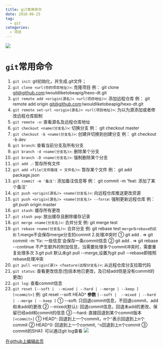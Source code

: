 ```yaml
---
title: git常用命令
date: 2018-06-25
tag: 
  - git
categories:
  - 项目
---
```

![](/imgs/project/git/git.jpg)

# `git`常用命令

1. `git init`: git初始化，并生成.git文件；
2. `git clone <url(你的项目地址)>`: 克隆项目
  例： git clone git@github.com:Iwouldliketobeapig/hexo-dt.git
3. `git remote add <origin(源名)> <url(项目地址)>`: 添加远程仓库
  例： git remote add origin git@github.com:Iwouldliketobeapig/hexo-dt.git
4. `git remote set-url <origin(源名)> <url(项目地址)>`: 为以为源添加或者修改远程仓库抵制
5. `git remote -v`: 查看源名及远程仓库地址
6. `git checkout <name(分支名)>`: 切换分支
  例： git checkout master
7. `git checkout -b <name(分支名)>`: 创建并切换到创建分支
  例： git checkout -b dev
8. `git branch`: 查看当前分支及所有分支
9. `git branch -d <name(分支名)>`: 删除某个分支
10. `git branch -D <name(分支名)>`: 强制删除某个分支
11. `git add .`: 暂存所有文件
12. `git add <file(文件路径 + 文件名)>`: 暂存某个文件
  例： git add package.json
13. `git commit -m '备注'`: 添加备注信息等
  例： git commit -m 'feat: 添加了某个备注'
14. `git push <origin(源名)> <name(分支名)>`: 向远程仓库推送更改资源
15. `git push <origin(源名)> <name(分支名)> --force`: 强制更新远程仓库
  例： git push origin master
16. `git stash`: 缓存所有更改
17. `git stash pop`: 放出缓存且删除缓存记录
18. `git merge <name(分支名)>`: 合并分支
  例: git merge test
19. `git rebase <name(分支名)>`: 合并分支
  例: git rebase test
  `merge与rebase的区别`
  1.merge不会保存merge分支的commit
  2.处理冲突时
    ① git add . => git commit -m 'fix: 一些信息'会保存一条commit信息
    ② git add . => git rebase --continue 不产生额外的附加信息，当需要处理多个commit冲突时，需要重复处理多次
  3.git pull 默认未git pull --merge,设置为git pull --rebase即按照rebase处理冲突
20. `git pull <origin(源)> <feature(远程分支名)>`: 从远程仓库分支拉取代码
21. `git status`: 查看更改信息(包括本地已更改，及已经add但是没有commit的更改)
22. `git log`: 查看commit信息
23. `git reset [--soft |  --mixed | --hard | --merge | --keep ] [<commit>]`
  例: git reset --soft HEAD^
  **参数**
  `[--soft |  --mixed | --hard | --merge | --keep ]`
    ① --soft: 只回退commit信息，不回退commit、add和未add的更改
    ② --mixed(默认): 回退commit信息，回退未add的更改，保留已经add和commit的信息
    ③ --hard: 直接回退到某个commit版本
  `[<commit>]`
    ① HEAD^: 回退到上一个commit，n个`^`表示回退到上n个commit
    ② HEAD^0: 回退到上一个commit, `^n`回退到上n个commit
    ③ commit的SHA1: 可以通过git log查看
    <img src="/imgs/project/git/gitlog.png">

[在github上编辑此页](https://github.com/Iwouldliketobeapig/hexo-dt/blob/master/source/_posts/project/git.md)